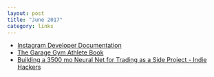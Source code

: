 ```yaml
---
layout: post
title: "June 2017"
category: links
---
```


* [Instagram Developer Documentation](https://www.instagram.com/developer/endpoints/locations/#get_locations_search)
* [The Garage Gym Athlete Book](https://garagegymbook.com/order)
* [Building a 3500 mo Neural Net for Trading as a Side Project - Indie Hackers](https://www.indiehackers.com/businesses/stock-trading-bot)
